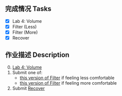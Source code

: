 ## 完成情况 Tasks

- [x] Lab 4: Volume
- [x] Filter (Less)
- [x] Filter (More)
- [x] Recover

## 作业描述 Description

0. [Lab 4: Volume](https://cs50.harvard.edu/x/2022/labs/4/)
1. Submit one of:
   - [this version of Filter](https://cs50.harvard.edu/x/2022/psets/4/filter/less/) if feeling less comfortable
   - [this version of Filter](https://cs50.harvard.edu/x/2022/psets/4/filter/more/) if feeling more comfortable
2. Submit [Recover](https://cs50.harvard.edu/x/2022/psets/4/recover/)

